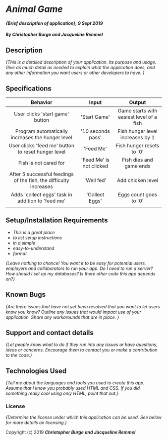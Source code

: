 # _Animal Game_

#### _{Brief description of application}, 9 Sept 2019_

#### By _**Christopher Burge and Jacqueline Remmel**_

## Description

_{This is a detailed description of your application. Its purpose and usage.  Give as much detail as needed to explain what the application does, and any other information you want users or other developers to have. }_

## Specifications

| Behavior | Input | Output |
| :----: | :----: | :----: |
| User clicks 'start game' button | 'Start Game' | Game starts with easiest level of a fish |
| Program automatically increases the hunger level | '10 seconds pass' | Fish hunger level increases by 1 |
| User clicks 'feed me' button to reset hunger level | 'Feed Me' | Fish hunger resets to '0' |
| Fish is not cared for | 'Feed Me' is not clicked | Fish dies and game ends |
| After 5 successful feedings of the fish, the difficulty increases | 'Well fed' | Add chicken level |
| Adds 'collect eggs' task in addition to 'feed me' | 'Collect Eggs' | Eggs count goes to '0' |
| | | |

## Setup/Installation Requirements

* _This is a great place_
* _to list setup instructions_
* _in a simple_
* _easy-to-understand_
* _format_

_{Leave nothing to chance! You want it to be easy for potential users, employers and collaborators to run your app. Do I need to run a server? How should I set up my databases? Is there other code this app depends on?}_

## Known Bugs

_{Are there issues that have not yet been resolved that you want to let users know you know?  Outline any issues that would impact use of your application.  Share any workarounds that are in place. }_

## Support and contact details

_{Let people know what to do if they run into any issues or have questions, ideas or concerns.  Encourage them to contact you or make a contribution to the code.}_

## Technologies Used

_{Tell me about the languages and tools you used to create this app. Assume that I know you probably used HTML and CSS. If you did something really cool using only HTML, point that out.}_

### License

*{Determine the license under which this application can be used.  See below for more details on licensing.}*

Copyright (c) 2019 **_Christopher Burge and Jacqueline Remmel_**
